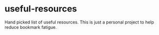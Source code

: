 # useful-resources
Hand picked list of useful resources. This is just a personal project to help reduce bookmark fatigue.
